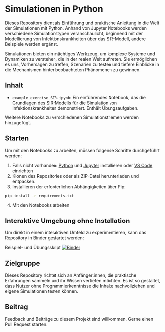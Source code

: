 # Simulationen in Python

Dieses Repository dient als Einführung und praktische Anleitung in die Welt der Simulationen mit Python. Anhand von Jupyter Notebooks werden verschiedene Simulationstypen veranschaulicht, beginnend mit der Modellierung von Infektionskrankheiten über das SIR-Modell, andere Beispiele werden ergänzt.

Simulationen bieten ein mächtiges Werkzeug, um komplexe Systeme und Dynamiken zu verstehen, die in der realen Welt auftreten. Sie ermöglichen es uns, Vorhersagen zu treffen, Szenarien zu testen und tiefere Einblicke in die Mechanismen hinter beobachteten Phänomenen zu gewinnen.

## Inhalt

- `example_exercise_SIR.ipynb`: Ein einführendes Notebook, das die Grundlagen des SIR-Modells für die Simulation von Infektionskrankheiten demonstriert. Enthält Übungsaufgaben.

Weitere Notebooks zu verschiedenen Simulationsthemen werden hinzugefügt.

## Starten

Um mit den Notebooks zu arbeiten, müssen folgende Schritte durchgeführt werden:


1. Falls nicht vorhanden: [Python](https://www.python.org/downloads/) und [Jupyter](https://jupyter.org/install) installieren oder [VS Code](https://github.com/STEMJulesCoast/CO2_Emissions/blob/5b73a4c37699245143b63fa18969e78a799a6a94/README.md)  einrichten
2. Klonen des Repositories oder als ZIP-Datei herunterladen und entpacken.
3. Installieren der erforderlichen Abhängigkeiten über Pip:
```bash
pip install -r requirements.txt
```
4. Mit den Notebooks arbeiten

## Interaktive Umgebung ohne Installation

Um direkt in einem interaktiven Umfeld zu experimentieren, kann das Repository in Binder gestartet werden:

Beispiel- und Übungsskript
[![Binder](https://mybinder.org/badge_logo.svg)](https://mybinder.org/v2/gh/STEMJulesCoast/HandsOn_Simulations/main?labpath=example_exercise_SIR.ipynb)



## Zielgruppe

Dieses Repository richtet sich an Anfänger:innen, die praktische Erfahrungen sammeln und ihr Wissen vertiefen möchten. Es ist so gestaltet, dass Nutzer ohne Programmierkenntnisse die Inhalte nachvollziehen und eigene Simulationen testen können.

## Beitrag

Feedback und Beiträge zu diesem Projekt sind willkommen. Gerne einen Pull Request starten.
